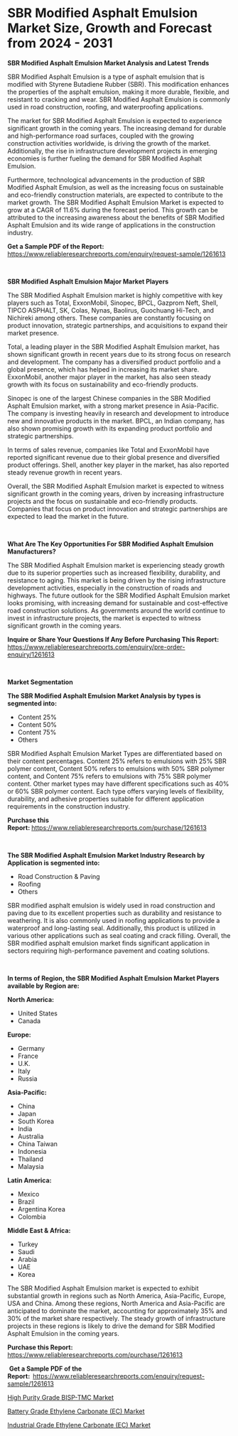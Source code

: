 <p><h1>SBR Modified Asphalt Emulsion Market Size, Growth and Forecast from 2024 - 2031</h1></p><p><strong>SBR Modified Asphalt Emulsion Market Analysis and Latest Trends</strong></p>
<p><p>SBR Modified Asphalt Emulsion is a type of asphalt emulsion that is modified with Styrene Butadiene Rubber (SBR). This modification enhances the properties of the asphalt emulsion, making it more durable, flexible, and resistant to cracking and wear. SBR Modified Asphalt Emulsion is commonly used in road construction, roofing, and waterproofing applications.</p><p>The market for SBR Modified Asphalt Emulsion is expected to experience significant growth in the coming years. The increasing demand for durable and high-performance road surfaces, coupled with the growing construction activities worldwide, is driving the growth of the market. Additionally, the rise in infrastructure development projects in emerging economies is further fueling the demand for SBR Modified Asphalt Emulsion.</p><p>Furthermore, technological advancements in the production of SBR Modified Asphalt Emulsion, as well as the increasing focus on sustainable and eco-friendly construction materials, are expected to contribute to the market growth. The SBR Modified Asphalt Emulsion Market is expected to grow at a CAGR of 11.6% during the forecast period. This growth can be attributed to the increasing awareness about the benefits of SBR Modified Asphalt Emulsion and its wide range of applications in the construction industry.</p></p>
<p><strong>Get a Sample PDF of the Report:&nbsp;</strong> <a href="https://www.reliableresearchreports.com/enquiry/request-sample/1261613">https://www.reliableresearchreports.com/enquiry/request-sample/1261613</a></p>
<p>&nbsp;</p>
<p><strong>SBR Modified Asphalt Emulsion Major Market Players</strong></p>
<p><p>The SBR Modified Asphalt Emulsion market is highly competitive with key players such as Total, ExxonMobil, Sinopec, BPCL, Gazprom Neft, Shell, TIPCO ASPHALT, SK, Colas, Nynas, Baolirus, Guochuang Hi-Tech, and Nichireki among others. These companies are constantly focusing on product innovation, strategic partnerships, and acquisitions to expand their market presence.</p><p>Total, a leading player in the SBR Modified Asphalt Emulsion market, has shown significant growth in recent years due to its strong focus on research and development. The company has a diversified product portfolio and a global presence, which has helped in increasing its market share. ExxonMobil, another major player in the market, has also seen steady growth with its focus on sustainability and eco-friendly products.</p><p>Sinopec is one of the largest Chinese companies in the SBR Modified Asphalt Emulsion market, with a strong market presence in Asia-Pacific. The company is investing heavily in research and development to introduce new and innovative products in the market. BPCL, an Indian company, has also shown promising growth with its expanding product portfolio and strategic partnerships.</p><p>In terms of sales revenue, companies like Total and ExxonMobil have reported significant revenue due to their global presence and diversified product offerings. Shell, another key player in the market, has also reported steady revenue growth in recent years.</p><p>Overall, the SBR Modified Asphalt Emulsion market is expected to witness significant growth in the coming years, driven by increasing infrastructure projects and the focus on sustainable and eco-friendly products. Companies that focus on product innovation and strategic partnerships are expected to lead the market in the future.</p></p>
<p>&nbsp;</p>
<p><strong>What Are The Key Opportunities For SBR Modified Asphalt Emulsion Manufacturers?</strong></p>
<p><p>The SBR Modified Asphalt Emulsion market is experiencing steady growth due to its superior properties such as increased flexibility, durability, and resistance to aging. This market is being driven by the rising infrastructure development activities, especially in the construction of roads and highways. The future outlook for the SBR Modified Asphalt Emulsion market looks promising, with increasing demand for sustainable and cost-effective road construction solutions. As governments around the world continue to invest in infrastructure projects, the market is expected to witness significant growth in the coming years.</p></p>
<p><strong>Inquire or Share Your Questions If Any Before Purchasing This Report:</strong> <a href="https://www.reliableresearchreports.com/enquiry/pre-order-enquiry/1261613">https://www.reliableresearchreports.com/enquiry/pre-order-enquiry/1261613</a></p>
<p>&nbsp;</p>
<p><strong>Market Segmentation</strong></p>
<p><strong>The SBR Modified Asphalt Emulsion Market Analysis by types is segmented into:</strong></p>
<p><ul><li>Content 25%</li><li>Content 50%</li><li>Content 75%</li><li>Others</li></ul></p>
<p><p>SBR Modified Asphalt Emulsion Market Types are differentiated based on their content percentages. Content 25% refers to emulsions with 25% SBR polymer content, Content 50% refers to emulsions with 50% SBR polymer content, and Content 75% refers to emulsions with 75% SBR polymer content. Other market types may have different specifications such as 40% or 60% SBR polymer content. Each type offers varying levels of flexibility, durability, and adhesive properties suitable for different application requirements in the construction industry.</p></p>
<p><strong>Purchase this Report:&nbsp;</strong><a href="https://www.reliableresearchreports.com/purchase/1261613">https://www.reliableresearchreports.com/purchase/1261613</a></p>
<p>&nbsp;</p>
<p><strong>The SBR Modified Asphalt Emulsion Market Industry Research by Application is segmented into:</strong></p>
<p><ul><li>Road Construction & Paving</li><li>Roofing</li><li>Others</li></ul></p>
<p><p>SBR modified asphalt emulsion is widely used in road construction and paving due to its excellent properties such as durability and resistance to weathering. It is also commonly used in roofing applications to provide a waterproof and long-lasting seal. Additionally, this product is utilized in various other applications such as seal coating and crack filling. Overall, the SBR modified asphalt emulsion market finds significant application in sectors requiring high-performance pavement and coating solutions.</p></p>
<p>&nbsp;</p>
<p><strong>In terms of Region, the SBR Modified Asphalt Emulsion Market Players available by Region are:</strong></p>
<p>
    <p> <strong> North America: </strong>
        <ul>
            <li>United States</li>
            <li>Canada</li>
        </ul>
        </p> 
    <p> <strong> Europe: </strong>
        <ul>
            <li>Germany</li>
            <li>France</li>
            <li>U.K.</li>
            <li>Italy</li>
            <li>Russia</li>
        </ul>
        </p> 
    <p> <strong> Asia-Pacific: </strong>
        <ul>
            <li>China</li>
            <li>Japan</li>
            <li>South Korea</li>
            <li>India</li>
            <li>Australia</li>
            <li>China Taiwan</li>
            <li>Indonesia</li>
            <li>Thailand</li>
            <li>Malaysia</li>
        </ul>
        </p> 
    <p> <strong> Latin America: </strong>
        <ul>
            <li>Mexico</li>
            <li>Brazil</li>
            <li>Argentina Korea</li>
            <li>Colombia</li>
        </ul>
        </p> 
    <p> <strong> Middle East & Africa: </strong>
        <ul>
            <li>Turkey</li>
            <li>Saudi</li>
            <li>Arabia</li>
            <li>UAE</li>
            <li>Korea</li>
        </ul>
    </p>
    </p>
<p><p>The SBR Modified Asphalt Emulsion market is expected to exhibit substantial growth in regions such as North America, Asia-Pacific, Europe, USA and China. Among these regions, North America and Asia-Pacific are anticipated to dominate the market, accounting for approximately 35% and 30% of the market share respectively. The steady growth of infrastructure projects in these regions is likely to drive the demand for SBR Modified Asphalt Emulsion in the coming years.</p></p>
<p><strong>Purchase this Report: </strong><a href="https://www.reliableresearchreports.com/purchase/1261613">https://www.reliableresearchreports.com/purchase/1261613</a></p>
<p>&nbsp;<strong>Get a Sample PDF of the Report:&nbsp;&nbsp;</strong><a href="https://www.reliableresearchreports.com/enquiry/request-sample/1261613">https://www.reliableresearchreports.com/enquiry/request-sample/1261613</a></p>
<p><strong></strong></p>
<p><p><a href="https://github.com/redneck06/Market-Research-Report-List-2/blob/main/high-purity-grade-bisp-tmc-market.md">High Purity Grade BISP-TMC Market</a></p><p><a href="https://github.com/nicoletavirag/Market-Research-Report-List-2/blob/main/battery-grade-ethylene-carbonate-ec-market.md">Battery Grade Ethylene Carbonate (EC) Market</a></p><p><a href="https://github.com/mauripalmi/Market-Research-Report-List-2/blob/main/industrial-grade-ethylene-carbonate-ec-market.md">Industrial Grade Ethylene Carbonate (EC) Market</a></p></p>